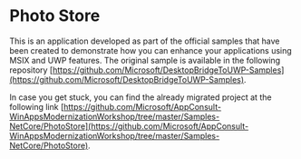 ﻿# Photo Store

This is an application developed as part of the official samples that have been created to demonstrate how you can enhance your applications using MSIX and UWP features. The original sample is available in the following repository [https://github.com/Microsoft/DesktopBridgeToUWP-Samples](https://github.com/Microsoft/DesktopBridgeToUWP-Samples).

In case you get stuck, you can find the already migrated project at the following link [https://github.com/Microsoft/AppConsult-WinAppsModernizationWorkshop/tree/master/Samples-NetCore/PhotoStore](https://github.com/Microsoft/AppConsult-WinAppsModernizationWorkshop/tree/master/Samples-NetCore/PhotoStore).